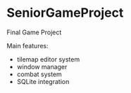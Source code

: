 # SeniorGameProject

Final Game Project

Main features:
 - tilemap editor system
 - window manager
 - combat system
 - SQLite integration
